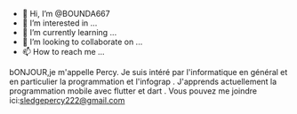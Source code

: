 - 👋 Hi, I’m @BOUNDA667
- 👀 I’m interested in ...
- 🌱 I’m currently learning ...
- 💞️ I’m looking to collaborate on ...
- 📫 How to reach me ...

<!---
BOUNDA667/BOUNDA667 is a ✨ special ✨ repository because its `README.md` (this file) appears on your GitHub profile.
You can click the Preview link to take a look at your changes.
--->
bONJOUR,je m'appelle Percy.
Je suis intéré par l'informatique en général et en particulier la programmation et l'infograp .
J'apprends actuellement la programmation mobile avec flutter et dart .
Vous pouvez me joindre ici:sledgepercy222@gmail.com

